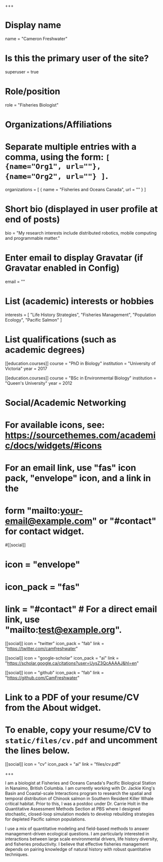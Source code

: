 +++
# Display name
name = "Cameron Freshwater"

# Is this the primary user of the site?
superuser = true

# Role/position
role = "Fisheries Biologist"

# Organizations/Affiliations
#   Separate multiple entries with a comma, using the form: `[ {name="Org1", url=""}, {name="Org2", url=""} ]`.
organizations = [ { name = "Fisheries and Oceans Canada", url = "" } ]

# Short bio (displayed in user profile at end of posts)
bio = "My research interests include distributed robotics, mobile computing and programmable matter."

# Enter email to display Gravatar (if Gravatar enabled in Config)
email = ""

# List (academic) interests or hobbies
interests = [
  "Life History Strategies",
  "Fisheries Management",
  "Population Ecology",
  "Pacific Salmon"
]

# List qualifications (such as academic degrees)
[[education.courses]]
  course = "PhD in Biology"
  institution = "University of Victoria"
  year = 2017

[[education.courses]]
  course = "BSc in Environmental Biology"
  institution = "Queen's University"
  year = 2012

# Social/Academic Networking
# For available icons, see: https://sourcethemes.com/academic/docs/widgets/#icons
#   For an email link, use "fas" icon pack, "envelope" icon, and a link in the
#   form "mailto:your-email@example.com" or "#contact" for contact widget.

#[[social]]
# icon = "envelope"
#  icon_pack = "fas"
# link = "#contact"  # For a direct email link, use "mailto:test@example.org".

[[social]]
  icon = "twitter"
  icon_pack = "fab"
  link = "https://twitter.com/camfreshwater"

[[social]]
  icon = "google-scholar"
  icon_pack = "ai"
  link = "https://scholar.google.ca/citations?user=UysZ3QcAAAAJ&hl=en"

[[social]]
  icon = "github"
  icon_pack = "fab"
  link = "https://github.com/CamFreshwater"

# Link to a PDF of your resume/CV from the About widget.
# To enable, copy your resume/CV to `static/files/cv.pdf` and uncomment the lines below.
[[social]]
  icon = "cv"
  icon_pack = "ai"
  link = "files/cv.pdf"

+++

I am a biologist at Fisheries and Oceans Canada's Pacific Biological Station in Nanaimo, British Columbia. I am currently working with Dr. Jackie King's Basin and Coastal-scale Interactions program to research the spatial and temporal distribution of Chinook salmon in Southern Resident Killer Whale critical habitat. Prior to this, I was a postdoc under Dr. Carrie Holt in the Quantitative Assessment Methods Section at PBS where I designed stochastic, closed-loop simulation models to develop rebuilding strategies for depleted Pacific salmon populations.

I use a mix of quantitative modeling and field-based methods to answer management-driven ecological questions. I am particularly interested in interactions between large scale environmental drivers, life history diversity, and fisheries productivity. I believe that effective fisheries management depends on pairing knowledge of natural history with robust quantitative techniques.
